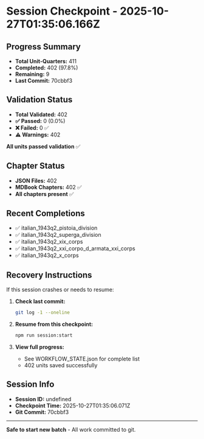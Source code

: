 # Session Checkpoint - 2025-10-27T01:35:06.166Z

## Progress Summary

- **Total Unit-Quarters:** 411
- **Completed:** 402 (97.8%)
- **Remaining:** 9
- **Last Commit:** 70cbbf3

## Validation Status

- **Total Validated:** 402
- **✅ Passed:** 0 (0.0%)
- **❌ Failed:** 0 ✅
- **⚠️ Warnings:** 402

**All units passed validation** ✅

## Chapter Status

- **JSON Files:** 402
- **MDBook Chapters:** 402 ✅
- **All chapters present** ✅

## Recent Completions

- ✅ italian_1943q2_pistoia_division
- ✅ italian_1943q2_superga_division
- ✅ italian_1943q2_xix_corps
- ✅ italian_1943q2_xxi_corpo_d_armata_xxi_corps
- ✅ italian_1943q2_x_corps

## Recovery Instructions

If this session crashes or needs to resume:

1. **Check last commit:**
   ```bash
   git log -1 --oneline
   ```

2. **Resume from this checkpoint:**
   ```bash
   npm run session:start
   ```

3. **View full progress:**
   - See WORKFLOW_STATE.json for complete list
   - 402 units saved successfully

## Session Info

- **Session ID:** undefined
- **Checkpoint Time:** 2025-10-27T01:35:06.071Z
- **Git Commit:** 70cbbf3

---

**Safe to start new batch** - All work committed to git.
